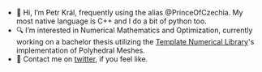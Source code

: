 - 👋 Hi, I’m Petr Král, frequently using the alias @PrinceOfCzechia. My most native language is C++ and I do a bit of python too.
- :mag: I’m interested in Numerical Mathematics and Optimization, currently working on a bachelor thesis utilizing the [Template Numerical Library](https://tnl-project.org)'s implementation of Polyhedral Meshes.
- :envelope_with_arrow: Contact me on [twitter](https://twitter.com/PrinceOfCzechia), if you feel like.

<!---
PrinceOfCzechia/PrinceOfCzechia is a ✨ special ✨ repository because its `README.md` (this file) appears on your GitHub profile.
You can click the Preview link to take a look at your changes.
--->
